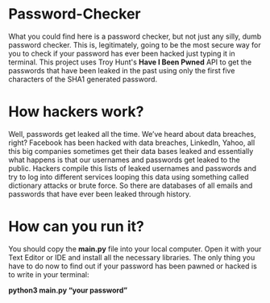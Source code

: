 # Password-Checker
What you could find here is a password checker, but not just any silly, dumb password checker.
This is, legitimately, going to be the most secure way for you to check if your password has ever been hacked just typing it in terminal.
This project uses Troy Hunt's **Have I Been Pwned** API to get the passwords that have been leaked in the past using only the first five characters of the SHA1 generated password.

# How hackers work?
Well, passwords get leaked all the time. We’ve heard about data breaches, right? Facebook has been hacked with data breaches, LinkedIn, Yahoo, all this big companies sometimes get their data bases leaked and essentially what happens is that our usernames and passwords get leaked to the public.
Hackers compile this lists of leaked usernames and passwords and try to log into different services  looping this data using something called dictionary attacks or brute force.
So there are databases of all emails and passwords that have ever been leaked through history.

# How can you run it?
You should copy the **main.py** file into your local computer.
Open it with your Text Editor or IDE and install all the necessary libraries.
The only thing you have to do now to find out if your password has been pawned or hacked is to write in your terminal: 

**python3 main.py “your password”**

